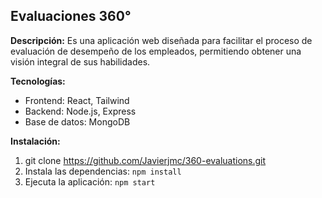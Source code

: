 ## Evaluaciones 360°

**Descripción:**
Es una aplicación web diseñada para facilitar el proceso de evaluación de desempeño de los empleados, permitiendo obtener una visión integral de sus habilidades.

**Tecnologías:**
* Frontend: React, Tailwind
* Backend: Node.js, Express
* Base de datos: MongoDB

**Instalación:**
 1. git clone https://github.com/Javierjmc/360-evaluations.git
 2. Instala las dependencias: `npm install`
 3. Ejecuta la aplicación: `npm start`
